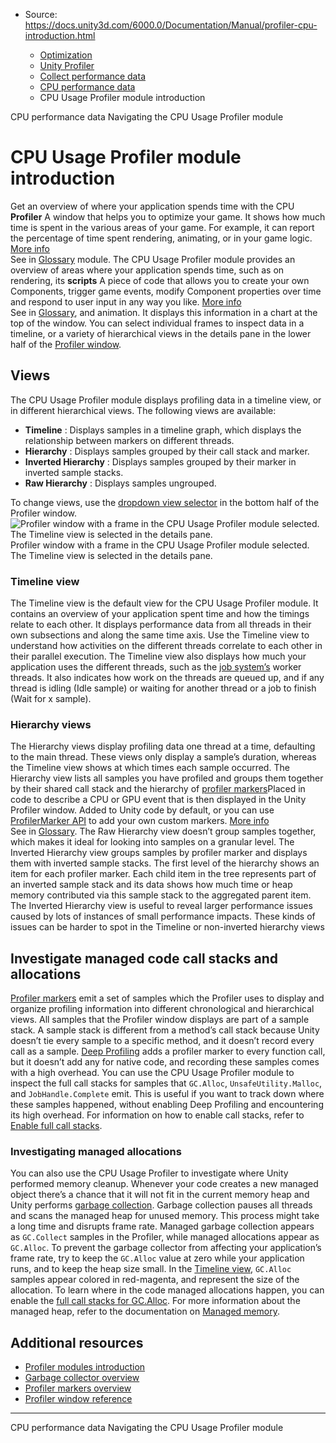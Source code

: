 * Source: https://docs.unity3d.com/6000.0/Documentation/Manual/profiler-cpu-introduction.html

  * [Optimization](https://docs.unity3d.com/6000.0/Documentation/Manual/analysis.html)
  * [Unity Profiler](https://docs.unity3d.com/6000.0/Documentation/Manual/Profiler.html)
  * [Collect performance data](https://docs.unity3d.com/6000.0/Documentation/Manual/profiler-collect-data.html)
  * [CPU performance data](https://docs.unity3d.com/6000.0/Documentation/Manual/profiler-cpu.html)
  * CPU Usage Profiler module introduction


[](https://docs.unity3d.com/6000.0/Documentation/Manual/profiler-cpu.html)
CPU performance data
[](https://docs.unity3d.com/6000.0/Documentation/Manual/profiler-cpu-navigating.html)
Navigating the CPU Usage Profiler module
# CPU Usage Profiler module introduction
Get an overview of where your application spends time with the CPU **Profiler** A window that helps you to optimize your game. It shows how much time is spent in the various areas of your game. For example, it can report the percentage of time spent rendering, animating, or in your game logic. [More info](https://docs.unity3d.com/6000.0/Documentation/Manual/Profiler.html)  
See in [Glossary](https://docs.unity3d.com/6000.0/Documentation/Manual/Glossary.html#Profiler) module.
The CPU Usage Profiler module provides an overview of areas where your application spends time, such as on rendering, its **scripts** A piece of code that allows you to create your own Components, trigger game events, modify Component properties over time and respond to user input in any way you like. [More info](https://docs.unity3d.com/6000.0/Documentation/Manual/creating-scripts.html)  
See in [Glossary](https://docs.unity3d.com/6000.0/Documentation/Manual/Glossary.html#Scripts), and animation. It displays this information in a chart at the top of the window. You can select individual frames to inspect data in a timeline, or a variety of hierarchical views in the details pane in the lower half of the [Profiler window](https://docs.unity3d.com/6000.0/Documentation/Manual/ProfilerWindow.html).
## Views
The CPU Usage Profiler module displays profiling data in a timeline view, or in different hierarchical views. The following views are available:
  * **Timeline** : Displays samples in a timeline graph, which displays the relationship between markers on different threads.
  * **Hierarchy** : Displays samples grouped by their call stack and marker.
  * **Inverted Hierarchy** : Displays samples grouped by their marker in inverted sample stacks.
  * **Raw Hierarchy** : Displays samples ungrouped.


To change views, use the [dropdown view selector](https://docs.unity3d.com/6000.0/Documentation/Manual/ProfilerCPU.html) in the bottom half of the Profiler window.
![Profiler window with a frame in the CPU Usage Profiler module selected. The Timeline view is selected in the details pane.](https://docs.unity3d.com/6000.0/Documentation/uploads/Main/profiler-cpu-module.png) Profiler window with a frame in the CPU Usage Profiler module selected. The Timeline view is selected in the details pane.
### Timeline view
The Timeline view is the default view for the CPU Usage Profiler module. It contains an overview of your application spent time and how the timings relate to each other. It displays performance data from all threads in their own subsections and along the same time axis.
Use the Timeline view to understand how activities on the different threads correlate to each other in their parallel execution. The Timeline view also displays how much your application uses the different threads, such as the [job system’s](https://docs.unity3d.com/6000.0/Documentation/Manual/job-system.html) worker threads. It also indicates how work on the threads are queued up, and if any thread is idling (Idle sample) or waiting for another thread or a job to finish (Wait for x sample).
### Hierarchy views
The Hierarchy views display profiling data one thread at a time, defaulting to the main thread. These views only display a sample’s duration, whereas the Timeline view shows at which times each sample occurred. 
The Hierarchy view lists all samples you have profiled and groups them together by their shared call stack and the hierarchy of [profiler markers](https://docs.unity3d.com/6000.0/Documentation/Manual/profiler-markers.html)Placed in code to describe a CPU or GPU event that is then displayed in the Unity Profiler window. Added to Unity code by default, or you can use [ProfilerMarker API](https://docs.unity3d.com/Packages/com.unity.profiling.core@latest/index.html?subfolder=/manual/profilermarker-guide.html) to add your own custom markers. [More info](https://docs.unity3d.com/6000.0/Documentation/Manual/profiler-markers.html)  
See in [Glossary](https://docs.unity3d.com/6000.0/Documentation/Manual/Glossary.html#Profilermarker). The Raw Hierarchy view doesn’t group samples together, which makes it ideal for looking into samples on a granular level.
The Inverted Hierarchy view groups samples by profiler marker and displays them with inverted sample stacks. The first level of the hierarchy shows an item for each profiler marker. Each child item in the tree represents part of an inverted sample stack and its data shows how much time or heap memory contributed via this sample stack to the aggregated parent item. 
The Inverted Hierarchy view is useful to reveal larger performance issues caused by lots of instances of small performance impacts. These kinds of issues can be harder to spot in the Timeline or non-inverted hierarchy views 
## Investigate managed code call stacks and allocations
[Profiler markers](https://docs.unity3d.com/6000.0/Documentation/Manual/profiler-markers.html) emit a set of samples which the Profiler uses to display and organize profiling information into different chronological and hierarchical views. All samples that the Profiler window displays are part of a sample stack.
A sample stack is different from a method’s call stack because Unity doesn’t tie every sample to a specific method, and it doesn’t record every call as a sample. [Deep Profiling](https://docs.unity3d.com/6000.0/Documentation/Manual/profiler-deep-profiling.html) adds a profiler marker to every function call, but it doesn’t add any for native code, and recording these samples comes with a high overhead.
You can use the CPU Usage Profiler module to inspect the full call stacks for samples that `GC.Alloc`, `UnsafeUtility.Malloc`, and `JobHandle.Complete` emit. This is useful if you want to track down where these samples happened, without enabling Deep Profiling and encountering its high overhead. For information on how to enable call stacks, refer to [Enable full call stacks](https://docs.unity3d.com/6000.0/Documentation/Manual/profiler-cpu-navigating.html).
### Investigating managed allocations
You can also use the CPU Usage Profiler to investigate where Unity performed memory cleanup.
Whenever your code creates a new managed object there’s a chance that it will not fit in the current memory heap and Unity performs [garbage collection](https://docs.unity3d.com/6000.0/Documentation/Manual/performance-garbage-collector.html). Garbage collection pauses all threads and scans the managed heap for unused memory. This process might take a long time and disrupts frame rate. Managed garbage collection appears as `GC.Collect` samples in the Profiler, while managed allocations appear as `GC.Alloc`.
To prevent the garbage collector from affecting your application’s frame rate, try to keep the `GC.Alloc` value at zero while your application runs, and to keep the heap size small. In the [Timeline view](https://docs.unity3d.com/6000.0/Documentation/Manual/ProfilerCPU.html), `GC.Alloc` samples appear colored in red-magenta, and represent the size of the allocation.
To learn where in the code managed allocations happen, you can enable the [full call stacks for GC.Alloc](https://docs.unity3d.com/6000.0/Documentation/Manual/profiler-cpu-navigating.html). For more information about the managed heap, refer to the documentation on [Managed memory](https://docs.unity3d.com/6000.0/Documentation/Manual/performance-managed-memory.html).
## Additional resources
  * [Profiler modules introduction](https://docs.unity3d.com/6000.0/Documentation/Manual/profiler-modules-introduction.html)
  * [Garbage collector overview](https://docs.unity3d.com/6000.0/Documentation/Manual/performance-garbage-collector.html)
  * [Profiler markers overview](https://docs.unity3d.com/6000.0/Documentation/Manual/profiler-markers.html)
  * [Profiler window reference](https://docs.unity3d.com/6000.0/Documentation/Manual/ProfilerWindow.html)


* * *
[](https://docs.unity3d.com/6000.0/Documentation/Manual/profiler-cpu.html)
CPU performance data
[](https://docs.unity3d.com/6000.0/Documentation/Manual/profiler-cpu-navigating.html)
Navigating the CPU Usage Profiler module
